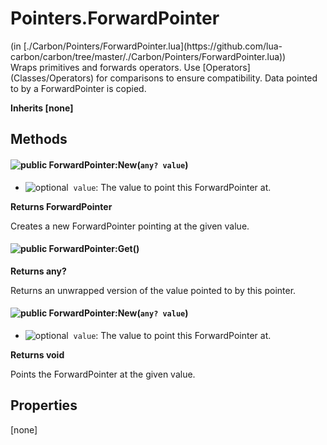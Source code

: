 <h1 class="class-title">Pointers.ForwardPointer</h1>
<span class="file-link">(in [./Carbon/Pointers/ForwardPointer.lua](https://github.com/lua-carbon/carbon/tree/master/./Carbon/Pointers/ForwardPointer.lua))</span><br/>
Wraps primitives and forwards operators.
Use [Operators](Classes/Operators) for comparisons to ensure compatibility.
Data pointed to by a ForwardPointer is copied.

**Inherits [none]**

## Methods
#### ![public](https://img.shields.io/badge/%20-public-11b237.svg?style=flat-square) ForwardPointer:New(<code>any? value</code>)
- ![optional](https://img.shields.io/badge/%20-optional-0092e6.svg?style=flat-square)&nbsp;&nbsp;`value`: The value to point this ForwardPointer at.

**Returns  ForwardPointer**

Creates a new ForwardPointer pointing at the given value.


#### ![public](https://img.shields.io/badge/%20-public-11b237.svg?style=flat-square) ForwardPointer:Get()


**Returns  any?**

Returns an unwrapped version of the value pointed to by this pointer.


#### ![public](https://img.shields.io/badge/%20-public-11b237.svg?style=flat-square) ForwardPointer:New(<code>any? value</code>)
- ![optional](https://img.shields.io/badge/%20-optional-0092e6.svg?style=flat-square)&nbsp;&nbsp;`value`: The value to point this ForwardPointer at.

**Returns  void**

Points the ForwardPointer at the given value.


## Properties
[none]
